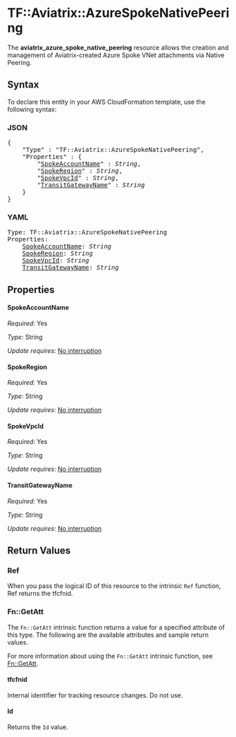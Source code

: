 # TF::Aviatrix::AzureSpokeNativePeering

The **aviatrix_azure_spoke_native_peering** resource allows the creation and management of Aviatrix-created Azure Spoke VNet attachments via Native Peering.

## Syntax

To declare this entity in your AWS CloudFormation template, use the following syntax:

### JSON

<pre>
{
    "Type" : "TF::Aviatrix::AzureSpokeNativePeering",
    "Properties" : {
        "<a href="#spokeaccountname" title="SpokeAccountName">SpokeAccountName</a>" : <i>String</i>,
        "<a href="#spokeregion" title="SpokeRegion">SpokeRegion</a>" : <i>String</i>,
        "<a href="#spokevpcid" title="SpokeVpcId">SpokeVpcId</a>" : <i>String</i>,
        "<a href="#transitgatewayname" title="TransitGatewayName">TransitGatewayName</a>" : <i>String</i>
    }
}
</pre>

### YAML

<pre>
Type: TF::Aviatrix::AzureSpokeNativePeering
Properties:
    <a href="#spokeaccountname" title="SpokeAccountName">SpokeAccountName</a>: <i>String</i>
    <a href="#spokeregion" title="SpokeRegion">SpokeRegion</a>: <i>String</i>
    <a href="#spokevpcid" title="SpokeVpcId">SpokeVpcId</a>: <i>String</i>
    <a href="#transitgatewayname" title="TransitGatewayName">TransitGatewayName</a>: <i>String</i>
</pre>

## Properties

#### SpokeAccountName

_Required_: Yes

_Type_: String

_Update requires_: [No interruption](https://docs.aws.amazon.com/AWSCloudFormation/latest/UserGuide/using-cfn-updating-stacks-update-behaviors.html#update-no-interrupt)

#### SpokeRegion

_Required_: Yes

_Type_: String

_Update requires_: [No interruption](https://docs.aws.amazon.com/AWSCloudFormation/latest/UserGuide/using-cfn-updating-stacks-update-behaviors.html#update-no-interrupt)

#### SpokeVpcId

_Required_: Yes

_Type_: String

_Update requires_: [No interruption](https://docs.aws.amazon.com/AWSCloudFormation/latest/UserGuide/using-cfn-updating-stacks-update-behaviors.html#update-no-interrupt)

#### TransitGatewayName

_Required_: Yes

_Type_: String

_Update requires_: [No interruption](https://docs.aws.amazon.com/AWSCloudFormation/latest/UserGuide/using-cfn-updating-stacks-update-behaviors.html#update-no-interrupt)

## Return Values

### Ref

When you pass the logical ID of this resource to the intrinsic `Ref` function, Ref returns the tfcfnid.

### Fn::GetAtt

The `Fn::GetAtt` intrinsic function returns a value for a specified attribute of this type. The following are the available attributes and sample return values.

For more information about using the `Fn::GetAtt` intrinsic function, see [Fn::GetAtt](https://docs.aws.amazon.com/AWSCloudFormation/latest/UserGuide/intrinsic-function-reference-getatt.html).

#### tfcfnid

Internal identifier for tracking resource changes. Do not use.

#### Id

Returns the <code>Id</code> value.

